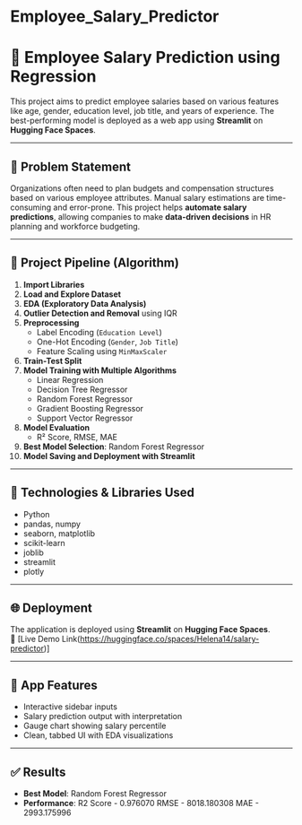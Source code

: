 # Employee_Salary_Predictor
# 💼 Employee Salary Prediction using Regression

This project aims to predict employee salaries based on various features like age, gender, education level, job title, and years of experience. The best-performing model is deployed as a web app using **Streamlit** on **Hugging Face Spaces**.

---

## 📌 Problem Statement

Organizations often need to plan budgets and compensation structures based on various employee attributes. Manual salary estimations are time-consuming and error-prone. This project helps **automate salary predictions**, allowing companies to make **data-driven decisions** in HR planning and workforce budgeting.

---

## 🚀 Project Pipeline (Algorithm)

1. **Import Libraries**  
2. **Load and Explore Dataset**
3. **EDA (Exploratory Data Analysis)**
4. **Outlier Detection and Removal** using IQR
5. **Preprocessing**
   - Label Encoding (`Education Level`)
   - One-Hot Encoding (`Gender`, `Job Title`)
   - Feature Scaling using `MinMaxScaler`
6. **Train-Test Split**
7. **Model Training with Multiple Algorithms**
   - Linear Regression
   - Decision Tree Regressor
   - Random Forest Regressor
   - Gradient Boosting Regressor
   - Support Vector Regressor
8. **Model Evaluation**
   - R² Score, RMSE, MAE
9. **Best Model Selection**: Random Forest Regressor
10. **Model Saving and Deployment with Streamlit**

---

## 🧠 Technologies & Libraries Used

- Python
- pandas, numpy
- seaborn, matplotlib
- scikit-learn
- joblib
- streamlit
- plotly



---

## 🌐 Deployment

The application is deployed using **Streamlit** on **Hugging Face Spaces**.  
🔗 [Live Demo Link(https://huggingface.co/spaces/Helena14/salary-predictor)]

---

## 📸 App Features

- Interactive sidebar inputs
- Salary prediction output with interpretation
- Gauge chart showing salary percentile
- Clean, tabbed UI with EDA visualizations

---

## ✅ Results

- **Best Model**: Random Forest Regressor
- **Performance**:
    R2 Score -   0.976070 
    RMSE     -   8018.180308 
    MAE      -   2993.175996




